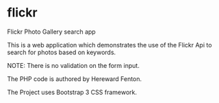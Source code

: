 flickr
======

Flickr Photo Gallery search app

This is a web application which demonstrates the use of the Flickr Api to search for photos based on keywords.

NOTE: There is no validation on the form input.

The PHP code is authored by Hereward Fenton.

The Project uses Bootstrap 3 CSS framework.
